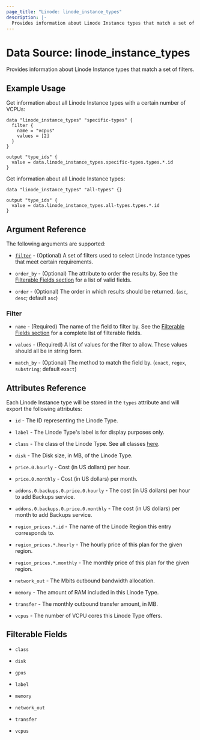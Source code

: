 ```yaml
---
page_title: "Linode: linode_instance_types"
description: |-
  Provides information about Linode Instance types that match a set of filters.
---
```


# Data Source: linode\_instance_types

Provides information about Linode Instance types that match a set of filters.

## Example Usage

Get information about all Linode Instance types with a certain number of VCPUs:

```hcl
data "linode_instance_types" "specific-types" {
  filter {
    name = "vcpus"
    values = [2]
  }
}

output "type_ids" {
  value = data.linode_instance_types.specific-types.types.*.id
}
```

Get information about all Linode Instance types:

```hcl
data "linode_instance_types" "all-types" {}

output "type_ids" {
  value = data.linode_instance_types.all-types.types.*.id
}
```

## Argument Reference

The following arguments are supported:

* [`filter`](#filter) - (Optional) A set of filters used to select Linode Instance types that meet certain requirements.

* `order_by` - (Optional) The attribute to order the results by. See the [Filterable Fields section](#filterable-fields) for a list of valid fields.

* `order` - (Optional) The order in which results should be returned. (`asc`, `desc`; default `asc`)

### Filter

* `name` - (Required) The name of the field to filter by. See the [Filterable Fields section](#filterable-fields) for a complete list of filterable fields.

* `values` - (Required) A list of values for the filter to allow. These values should all be in string form.

* `match_by` - (Optional) The method to match the field by. (`exact`, `regex`, `substring`; default `exact`)

## Attributes Reference

Each Linode Instance type will be stored in the `types` attribute and will export the following attributes:

* `id` - The ID representing the Linode Type.

* `label` - The Linode Type's label is for display purposes only.

* `class` - The class of the Linode Type. See all classes [here](https://www.linode.com/docs/api/linode-types/#type-view__responses).

* `disk` - The Disk size, in MB, of the Linode Type.

* `price.0.hourly` -  Cost (in US dollars) per hour.

* `price.0.monthly` - Cost (in US dollars) per month.

* `addons.0.backups.0.price.0.hourly` - The cost (in US dollars) per hour to add Backups service.

* `addons.0.backups.0.price.0.monthly` - The cost (in US dollars) per month to add Backups service.

* `region_prices.*.id` - The name of the Linode Region this entry corresponds to.

* `region_prices.*.hourly` - The hourly price of this plan for the given region.

* `region_prices.*.monthly` - The monthly price of this plan for the given region.

* `network_out` - The Mbits outbound bandwidth allocation.

* `memory` - The amount of RAM included in this Linode Type.

* `transfer` - The monthly outbound transfer amount, in MB.

* `vcpus` - The number of VCPU cores this Linode Type offers.

## Filterable Fields

* `class`

* `disk`

* `gpus`

* `label`

* `memory`

* `network_out`

* `transfer`

* `vcpus`
